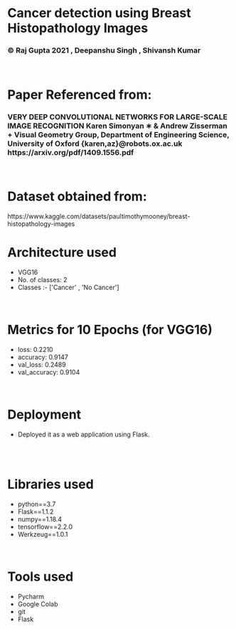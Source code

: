 <h1>Cancer detection using Breast Histopathology Images</h1>
 <h3> © Raj Gupta 2021 , Deepanshu Singh , Shivansh Kumar</h3>
   <br> 
   
  <h1>Paper Referenced from:</h1>
 <h3>VERY DEEP CONVOLUTIONAL
NETWORKS
FOR
LARGE-SCALE
IMAGE
RECOGNITION
Karen Simonyan
∗ & Andrew Zisserman
+
Visual Geometry Group, Department of Engineering Science, University of Oxford {karen,az}@robots.ox.ac.uk   https://arxiv.org/pdf/1409.1556.pdf</h3>
  <br> 
  
   <h1> Dataset obtained from:   </h1>   
   https://www.kaggle.com/datasets/paultimothymooney/breast-histopathology-images
     <br> 
  <h1> Architecture used</h1>
 <p title=Architecture used>  
<ul>
<li>VGG16</li>
<li> No. of classes: 2</li>
<li>Classes :-  ['Cancer' , 'No Cancer']</li>
  </ul> </p>  
 <br> 
 
 <h1> Metrics for 10 Epochs (for VGG16) </h1>
 <p title= Metrics for 10 Epochs in VGG16 >  
<ul>
  
<li>loss: 0.2210</li>  
<li>accuracy: 0.9147</li>
  <li>val_loss: 0.2489</li>
<li>val_accuracy: 0.9104</li>
  </ul></p>  
 <br> 
 
 
 
 <h1>Deployment</h1> 
<p title=Deployment>  
<ul>
<li>Deployed it as a web application using Flask.</li>
<!-- <li> I didn't add much because of github limits to storage.</li> -->
 </ul> </p> 
 <br> 
  
   <br> 
 <h1> Libraries used</h1>
 <p title=Libraries used>  
<ul>
 <li>python==3.7</li>
<li>Flask==1.1.2</li>
<li>numpy==1.18.4</li>
 <li>tensorflow==2.2.0</li>
<li>Werkzeug==1.0.1</li>  
</ul> </p> 
  <br>  
 
  <h1> Tools used</h1>
 <p title=Tools used>  
<ul>
<li>Pycharm</li>
<li>Google Colab</li>
<li>git</li>
<li>Flask</li>
<!-- <li>Visual Studio</li> -->
</ul> </p> 
  <br> 

<!-- <img src="https://i.ibb.co/JnMG6BG/Screenshot-2021-11-06-151905.jpg"> 
<img src="https://i.ibb.co/61qSfQJ/Screenshot-2021-11-06-152022.jpg">  -->
</ul>
</p>
<br>  
<br>  
<br>  
<br>  
